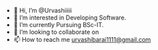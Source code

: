 - 👋 Hi, I’m @Urvashiiiii
- 👀 I’m interested in Developing Software.
- 🌱 I’m currently Pursuing BSc-IT.
- 💞️ I’m looking to collaborate on 
- 📫 How to reach me urvashibarai1111@gmail.com

<!---
Urvashiiiii/Urvashiiiii is a ✨ special ✨ repository because its `README.md` (this file) appears on your GitHub profile.
You can click the Preview link to take a look at your changes.
--->

